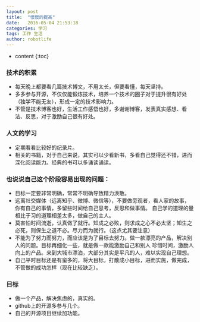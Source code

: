```yaml
---
layout: post
title:  "慢慢的提高"
date:   2016-05-04 21:53:18
categories: 学习
tags: 工作 生活
author: robotlife
---
```


* content
{:toc}

### 技术的积累
* 每天晚上都要看几篇技术博文，不用太长，但要看懂，每天坚持。
* 多多参与开源，不仅仅能锻炼技术，培养一个技术的圈子对于提升很有好处（独学不能无友），形成一定的技术影响力。
* 不管是技术博客也好，生活工作感悟也好，多谢谢博客，发表真实感想、看法、反思，对于激励自己很有好处。

### 人文的学习
* 定期看看比较好的纪录片。
* 相关的书籍，对于自己来说，其实可以少看新书，多看自己觉得还不错，进而深化阅读能力。经典的书可以多诵读诵读。

### 也说说自己这个阶段容易出现的问题：
* 目标一定要非常明确，常常不明确导致精力涣散。
* 远离社交媒体（远离知乎、微博、微信等），不要做旁观者，看人家的故事，你有自己的事情，多留些时间给自己思考，反思和做事情。
自己学的道理的量相比于习的道理相差太多，做自己的主人。
* 莫害怕时间流逝，认真做了就行。知成之必败，则求成之心不必太坚；知生之必死，则保生之道不必。尽力而为就行。（这点尤其要注意）
* 不能为了努力而努力，而应该是为了目标去努力。做一款漂亮的产品，解决别人的问题。目标再细化一些，就是做一款能激励自己和别人
珍惜时间，激励人向上的产品。来到大城市漂泊，大部分其实是平凡的人，难以实现自己理想。
* 自己平时目标还是有蛮多的，将大目标，打散成小目标，进而实施，做完成，不管做的成功怎样（现在比较缺乏）。

### 目标
* 做一个产品，解决焦虑的，真实的。
* github上的开源多参与几个。
* 自己的开源项目继续加功能。
